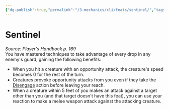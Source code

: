 ```yaml
---
{"dg-publish":true,"permalink":"/3-mechanics/cli/feats/sentinel/","tags":["ttrpg-cli/compendium/src/5e/phb","ttrpg-cli/feat"],"noteIcon":""}
---
```


# Sentinel
*Source: Player's Handbook p. 169*  
You have mastered techniques to take advantage of every drop in any enemy's guard, gaining the following benefits:

- When you hit a creature with an opportunity attack, the creature's speed becomes 0 for the rest of the turn.  
- Creatures provoke opportunity attacks from you even if they take the [Disengage](3-Mechanics/CLI/rules/actions.md#Disengage) action before leaving your reach.  
- When a creature within 5 feet of you makes an attack against a target other than you (and that target doesn't have this feat), you can use your reaction to make a melee weapon attack against the attacking creature.